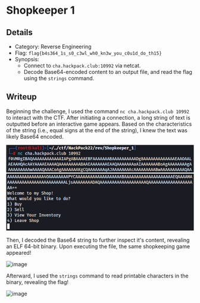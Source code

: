 # Shopkeeper 1
## Details
- Category: Reverse Engineering
- Flag: `flag{b4s364_1s_s0_c3wl_wh0_kn3w_you_c0u1d_do_th15}`
- Synopsis:
	- Connect to `cha.hackpack.club:10992` via netcat.
	- Decode Base64-encoded content to an output file, and read the flag using the `strings` command.
## Writeup
Beginning the challenge, I used the command `nc cha.hackpack.club 10992` to interact with the CTF. After initiating a connection, a long string of text is outputted before an interactive game appears. Based on the characteristics of the string (i.e., equal signs at the end of the string), I knew the text was likely Base64 encoded.

![image](https://raw.githubusercontent.com/greysonevans/HackPackCTF_2022_Writeups/main/images/Pasted%20image%2020220410152521.png)
![image](https://raw.githubusercontent.com/greysonevans/HackPackCTF_2022_Writeups/main/images/Pasted%20image%2020220410152544.png)

Then, I decoded the Base64 string to further inspect it's content, revealing an ELF 64-bit binary. Upon executing the file, the same shopkeeping game appeared!

![image](https://raw.githubusercontent.com/greysonevans/HackPackCTF_2022_Writeups/main/images/Pasted%20image%2020220410152620.png)

Afterward, I used the `strings` command to read printable characters in the binary, revealing the flag!

![image](https://raw.githubusercontent.com/greysonevans/HackPackCTF_2022_Writeups/main/images/Pasted%20image%2020220410152958.png)
